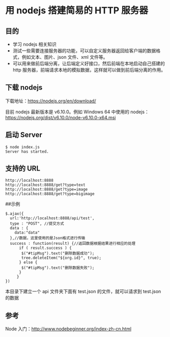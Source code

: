 # 用 nodejs 搭建简易的 HTTP 服务器

## 目的

* 学习 nodejs 相关知识
* 测试一些需要连接服务器的功能，可以自定义服务器返回给客户端的数据格式，例如文本、图片、json 文件、xml 文件等。
* 可以用来做前后端分离，让后端定义好接口，然后前端在本地启动自己搭建的 http 服务器，前端请求本地的模拟数据，这样就可以做到前后端分离的作用。

## 下载 nodejs

下载地址：https://nodejs.org/en/download/

目前 nodejs 最新版本是 v6.10.0。例如 Windows 64 中使用的 nodejs：https://nodejs.org/dist/v6.10.0/node-v6.10.0-x64.msi

## 启动 Server

```language
$ node index.js
Server has started.
```

## 支持的 URL

```language
http://localhost:8888
http://localhost:8888/get?type=text
http://localhost:8888/get?type=image
http://localhost:8888/get?type=bigimage
```

##示例

```
$.ajax({
  url:'http://localhost:8888/api/test',
  type : "POST", //提交方式
  data : {
    data:"data"
  },//数据，这里使用的是Json格式进行传输
  success : function(result) {//返回数据根据结果进行相应的处理
      if ( result.success ) {
       $("#tipMsg").text("删除数据成功");
       tree.deleteItem("${org.id}", true);
      } else {
       $("#tipMsg").text("删除数据失败");
      }
     }
})
```

本目录下建立一个 api 文件夹下面有 test.json 的文件，就可以请求到 test.json 的数据

## 参考

Node 入门：http://www.nodebeginner.org/index-zh-cn.html
